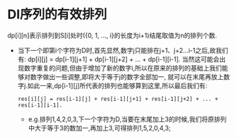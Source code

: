 # DI序列的有效排列

dp[i][n]表示排列到S[i]处时({0, 1, ..., i}的长度为i+1)结尾取值为n的排列个数.
- 当下一个即第i个字符为D时,首先显然,数字j只能排在j+1、j+2...i-1之后,故我们有:
dp[i][j] = dp[i-1][j+1] + dp[i-1][j+2] + ... + dp[i-1][i-1].
当然这可能会出现数字重复的问题,但由于增加了新的数字i,所以在原来的排列的基础上我们能够对数字做出一些调整,即将大于等于j的数字全部加一,
就可以在末尾再放上数字j.如此一来,dp[i-1][j]所代表的排列也能够算到这里,所以最后我们有:
   ```
   res[i][j] = res[i-1][j] + res[i-1][j+1] + res[i-1][j+2] + ... + res[i-1][i-1].
   ```
   - e.g.排列1,4,2,0,3,下一个字符为D,当要在末尾加上3的时候,我们将原排列中大于等于3的数加一,再加上3,可得排列1,5,2,0,4,3;
